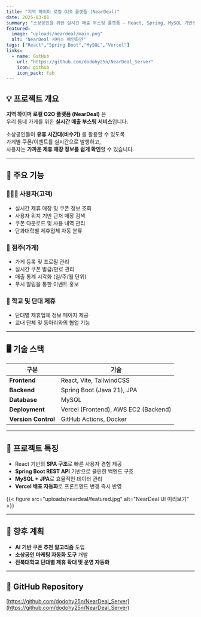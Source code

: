 ```yaml
---
title: "지역 하이퍼 로컬 O2O 플랫폼 (NearDeal)"
date: 2025-03-01
summary: "소상공인을 위한 실시간 매출 부스팅 플랫폼 — React, Spring, MySQL 기반의 동네 제휴 매장 관리 및 쿠폰 시스템"
featured:
  image: "uploads/neardeal/main.png"
  alt: "NearDeal 서비스 메인화면"
tags: ["React","Spring Boot","MySQL","Vercel"]
links:
  - name: GitHub
    url: "https://github.com/dodohy25n/NearDeal_Server"
    icon: github
    icon_pack: fab
---
```


## 💡 프로젝트 개요

**지역 하이퍼 로컬 O2O 플랫폼 (NearDeal)** 은  
우리 동네 가게를 위한 **실시간 매출 부스팅 서비스**입니다.  

소상공인들이 **유휴 시간대(비수기)** 를 활용할 수 있도록  
가게별 쿠폰/이벤트를 실시간으로 발행하고,  
사용자는 **가까운 제휴 매장 정보를 쉽게 확인**할 수 있습니다.

---

## 🏬 주요 기능

### 👨‍👩‍👧 사용자(고객)
- 실시간 제휴 매장 및 쿠폰 정보 조회  
- 사용자 위치 기반 근처 매장 검색  
- 쿠폰 다운로드 및 사용 내역 관리  
- 단과대학별 제휴업체 자동 분류

### 🧾 점주(가게)
- 가게 등록 및 프로필 관리  
- 실시간 쿠폰 발급/만료 관리  
- 매출 통계 시각화 (일/주/월 단위)  
- 푸시 알림을 통한 이벤트 홍보

### 🏫 학교 및 단대 제휴
- 단대별 제휴업체 정보 페이지 제공  
- 교내 단체 및 동아리와의 협업 기능  

---

## 🖥️ 기술 스택

| 구분 | 기술 |
|------|------|
| **Frontend** | React, Vite, TailwindCSS |
| **Backend** | Spring Boot (Java 21), JPA |
| **Database** | MySQL |
| **Deployment** | Vercel (Frontend), AWS EC2 (Backend) |
| **Version Control** | GitHub Actions, Docker |

---

## 🚀 프로젝트 특징

- React 기반의 **SPA 구조**로 빠른 사용자 경험 제공  
- **Spring Boot REST API** 기반으로 클린한 백엔드 구조  
- **MySQL + JPA**로 효율적인 데이터 관리  
- **Vercel 배포 자동화**로 프론트엔드 변경 즉시 반영  

{{< figure src="uploads/neardeal/featured.jpg" alt="NearDeal UI 미리보기" >}}

---

## 📍 향후 계획

- **AI 기반 쿠폰 추천 알고리즘** 도입  
- **소상공인 마케팅 자동화 도구** 개발  
- **전북대학교 단대별 제휴 확대 및 운영 자동화**

---

## 🔗 GitHub Repository
[https://github.com/dodohy25n/NearDeal_Server](https://github.com/dodohy25n/NearDeal_Server)
